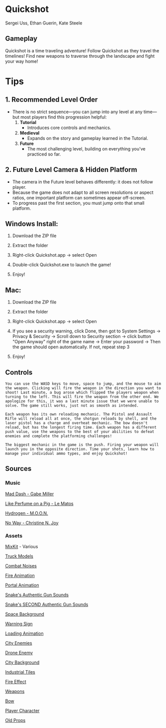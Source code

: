 # Quickshot  
  
Sergei Uss, Ethan Guerin, Kate Steele 

## Gameplay  
  
Quickshot is a time traveling adventure! Follow Quickshot as they travel the timelines! Find new weapons to traverse through the landscape and fight your way home!

# Tips

## 1. Recommended Level Order
- There is no strict sequence—you can jump into any level at any time—but most players find this progression helpful:
  1. **Tutorial**  
     - Introduces core controls and mechanics.
  2. **Medieval**  
     - Expands on the story and gameplay learned in the Tutorial.
  3. **Future**  
     - The most challenging level, building on everything you’ve practiced so far.

## 2. Future Level Camera & Hidden Platform
- The camera in the Future level behaves differently: it does not follow player.
- Because the game does not adapt to all screen resolutions or aspect ratios, one important platform can sometimes appear off-screen.
- To progress past the first section, you must jump onto that small platform.


## Windows Install:
1. Download the ZIP file

2. Extract the folder

3. Right-click Quickshot.app -> select Open

4. Double-click Quickshot.exe to launch the game!

5. Enjoy!


## Mac:
1. Download the ZIP file

2. Extract the folder

3. Right-click Quickshot.app -> select Open

4. If you see a security warning, click Done, then got to System Settings -> Privacy & Security -> Scroll down to Security section -> click button "Open Anyway" right of the game name -> Enter your password -> Then the game should open automatically. If not, repeat step 3

5. Enjoy!  
  
## Controls  
  
    You can use the WASD keys to move, space to jump, and the mouse to aim the weapon. Clicking will fire the weapon in the direction you want to shoot! Last minute, a bug arose which flipped the players weapon when turning to the left. This will fire the weapon from the other end. We apologize for this, it was a last minute issue that we were unable to solve. The game still works, just not as smooth as intended.  
    
    Each weapon has its own reloading mechanic. The Pistol and Assault Rifle will reload all at once, the shotgun reloads by shell, and the laser pistol has a charge and overheat mechanic. The bow doesn't reload, but has the longest firing time. Each weapon has a different push value, use the weapons to the best of your abilities to defeat enemies and complete the platforming challenges!  
      
    The biggest mechanic in the game is the push. Firing your weapon will launch you in the opposite direction. Time your shots, learn how to manage your individual ammo types, and enjoy Quickshot!

## Sources  
  
  ### Music  
    
[Mad Dash - Gabe Miller](https://www.youtube.com/watch?v=kurJaAt_k7A)  

[Like Perfume on a Pig - Le Matos](https://www.youtube.com/watch?v=ojXO-tNQTFw)  

[Hydrogen - M.O.O.N.](https://www.youtube.com/watch?v=SNE2oCZH_4k)  

[No Way - Christine N. Joy](https://www.youtube.com/watch?v=dEVbY478Qig)  

      
  ### Assets 
    
[MixKit](https://mixkit.co/) - Various  

[Truck Models](https://craftpix.net/freebies/free-truck-constructor-pixel-art/?num=1&count=44&sq=vehicles&pos=6)  

[Combat Noises](https://heltonyan.itch.io/pixelcombat?download#google_vignette)  

[Fire Animation](https://captainskolot.itch.io/9-fire-animation-pixelart-pixel-art-sprite-fire-spells-pack-rpg)  

[Portal Animation](https://pixelnauta.itch.io/pixel-dimensional-portal-32x32)  

[Snake's Authentic Gun Sounds](https://f8studios.itch.io/snakes-authentic-gun-sounds)  

[Snake's SECOND Authentic Gun Sounds](https://f8studios.itch.io/snakes-second-authentic-gun-sounds-pack)  

[Space Background](https://ansimuz.itch.io/space-background)  

[Warning Sign](https://pixyfantasystudios.itch.io/warning-sign?download)  

[Loading Animation](https://wento.itch.io/loading-wheel-pixel-art-pack?download)  

[City Enemies](https://craftpix.net/freebies/free-city-enemies-pixel-art-sprite-sheets/)  

[Drone Enemy](https://craftpix.net/freebies/free-drones-pack-pixel-art/)  

[City Background](https://free-game-assets.itch.io/free-city-backgrounds-pixel-art?download)  

[Industrial Tiles](https://craftpix.net/freebies/free-industrial-zone-tileset-pixel-art/?srsltid=AfmBOorGsYHTKBvUpaoN-T8I6LhCXpNJNXNr2MvsPZAAZY5RYty8G0zh)  

[Fire Effect](https://bdragon1727.itch.io/fire-pixel-bullet-16x16)  

[Weapons](https://ranitaya-studios.itch.io/ranitayas-guns-pack-16-pixelart-guns)  

[Bow](https://nieobie.itch.io/ranged-weapon-pack)  

[Player Character](https://free-game-assets.itch.io/free-tiny-pixel-hero-sprites-with-bow-attacks)  

[Old Props](https://cainos.itch.io/pixel-art-platformer-village-props)  
      

